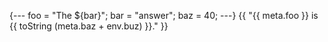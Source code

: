 {---
foo = "The ${bar}";
bar = "answer";
baz = 40;
---}
{{ "{{ meta.foo }} is {{ toString (meta.baz + env.buz) }}." }}
